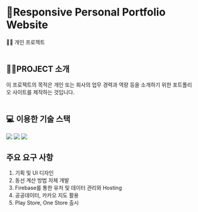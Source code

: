 # 👤Responsive Personal Portfolio Website

👨‍💻 개인 프로젝트
<br />
<br />
## 👩‍🏫PROJECT 소개
이 프로젝트의 목적은 개인 또는 회사의 업무 경력과 역량 등을 소개하기 위한 포트폴리오 사이트를 제작하는 것입니다. 
<br />
<br />
## 💻 이용한 기술 스택
 <img src="https://img.shields.io/badge/Kotlin-A8C0C6?style=flat&logo=Kotlin&logoColor=white"/>
<img src="https://img.shields.io/badge/Android%20Studio-8C34FB?style=flat&logo=AndroidStudio&logoColor=white"/>
<img src="https://img.shields.io/badge/Firebase-FC0101?style=flat&logo=Firebase&logoColor=white"/> 
 
## 주요 요구 사항
1. 기획 및 UI 디자인
2. 동선 계산 방법 자체 개발
3. Firebase를 통한 유저 및 데이터 관리와 Hosting
4. 공공데이터, 카카오 지도 활용
5. Play Store, One Store 출시

<br />
